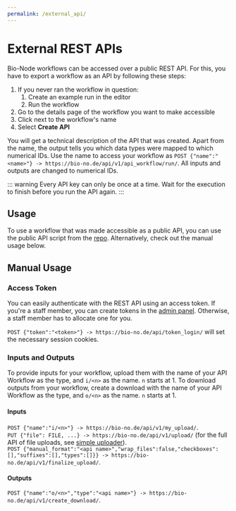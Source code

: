```yaml
---
permalink: /external_api/
---
```


# External REST APIs

Bio-Node workflows can be accessed over a public REST API. For this, you have to export a workflow as an API by following these steps:

1. If you never ran the workflow in question:
    1. Create an example run in the editor
    1. Run the workflow
1. Go to the details page of the workflow you want to make accessible
1. Click <Fa-Pen title="Pen" /> next to the workflow's name
1. Select **Create API**

You will get a technical description of the API that was created. Apart from the name, the output tells you which data types were mapped to which numerical IDs.
Use the name to access your workflow as `POST {"name":"<name>"} -> https://bio-no.de/api/v1/api_workflow/run/`.
All inputs and outputs are changed to numerical IDs.

::: warning
Every API key can only be once at a time. Wait for the execution to finish before you run the API again.
:::

## Usage

To use a workflow that was made accessible as a public API, you can use the public API script from the [repo][3]. Alternatively, check out the manual usage below.

## Manual Usage

### Access Token

You can easily authenticate with the REST API using an access token. If you're a staff member, you can create tokens in the [admin panel][1]. Otherwise, a staff member has to allocate one for you.

`POST {"token":"<token>"} -> https://bio-no.de/api/token_login/` will set the necessary session cookies.

### Inputs and Outputs

To provide inputs for your workflow, upload them with the name of your API Workflow as the type, and `i/<n>` as the name. `n` starts at 1.
To download outputs from your workflow, create a download with the name of your API Workflow as the type, and `o/<n>` as the name. `n` starts at 1.

#### Inputs

`POST {"name":"i/<n>"} -> https://bio-no.de/api/v1/my_upload/`.  
`PUT {"file": FILE, ...} -> https://bio-no.de/api/v1/upload/` (for the full API of file uploads, see [simple uploader][2]).  
`POST {"manual_format":"<api name>","wrap_files":false,"checkboxes":[],"suffixes":[],"types":[]}} -> https://bio-no.de/api/v1/finalize_upload/`.

#### Outputs

`POST {"name":"o/<n>","type":"<api name>"} -> https://bio-no.de/api/v1/create_download/`.

[1]: https://bio-no.de/#/admin/app/apitoken/
[2]: https://github.com/simple-uploader/Uploader
[3]: https://github.com/bromberglab/bio-node/blob/master/api.sh
